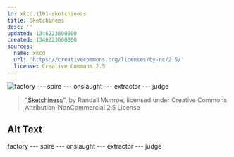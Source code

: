 ```yaml
---
id: xkcd.1101-sketchiness
title: Sketchiness
desc: ''
updated: 1346223600000
created: 1346223600000
sources:
  name: xkcd
  url: 'https://creativecommons.org/licenses/by-nc/2.5/'
  license: Creative Commons 2.5
---
```

![factory --- spire --- onslaught --- extractor --- judge](https://imgs.xkcd.com/comics/sketchiness.png)
> "[Sketchiness](https://xkcd.com/1101/)", by Randall Munroe, licensed under Creative Commons Attribution-NonCommercial 2.5 License

## Alt Text
factory --- spire --- onslaught --- extractor --- judge
